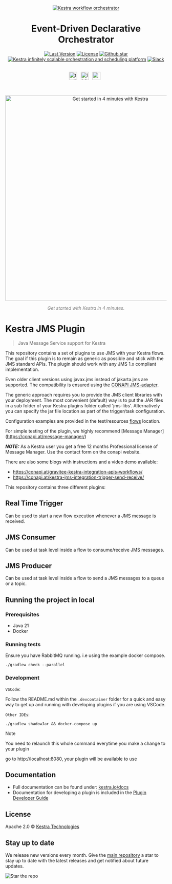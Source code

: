 <p align="center">
  <a href="https://www.kestra.io">
    <img src="https://kestra.io/banner.png"  alt="Kestra workflow orchestrator" />
  </a>
</p>

<h1 align="center" style="border-bottom: none">
    Event-Driven Declarative Orchestrator
</h1>

<div align="center">
 <a href="https://github.com/kestra-io/kestra/releases"><img src="https://img.shields.io/github/tag-pre/kestra-io/kestra.svg?color=blueviolet" alt="Last Version" /></a>
  <a href="https://github.com/kestra-io/kestra/blob/develop/LICENSE"><img src="https://img.shields.io/github/license/kestra-io/kestra?color=blueviolet" alt="License" /></a>
  <a href="https://github.com/kestra-io/kestra/stargazers"><img src="https://img.shields.io/github/stars/kestra-io/kestra?color=blueviolet&logo=github" alt="Github star" /></a> <br>
<a href="https://kestra.io"><img src="https://img.shields.io/badge/Website-kestra.io-192A4E?color=blueviolet" alt="Kestra infinitely scalable orchestration and scheduling platform"></a>
<a href="https://kestra.io/slack"><img src="https://img.shields.io/badge/Slack-Join%20Community-blueviolet?logo=slack" alt="Slack"></a>
</div>

<br />

<p align="center">
    <a href="https://twitter.com/kestra_io"><img height="25" src="https://kestra.io/twitter.svg" alt="twitter" /></a> &nbsp;
    <a href="https://www.linkedin.com/company/kestra/"><img height="25" src="https://kestra.io/linkedin.svg" alt="linkedin" /></a> &nbsp;
<a href="https://www.youtube.com/@kestra-io"><img height="25" src="https://kestra.io/youtube.svg" alt="youtube" /></a> &nbsp;
</p>

<br />
<p align="center">
    <a href="https://go.kestra.io/video/product-overview" target="_blank">
        <img src="https://kestra.io/startvideo.png" alt="Get started in 4 minutes with Kestra" width="640px" />
    </a>
</p>
<p align="center" style="color:grey;"><i>Get started with Kestra in 4 minutes.</i></p>


# Kestra JMS Plugin

> Java Message Service support for Kestra

This repository contains a set of plugins to use JMS with your Kestra flows.
The goal if this plugin is to remain as generic as possible and stick with the JMS standard APIs.
The plugin should work with any JMS 1.x compliant implementation.

Even older client versions using javax.jms instead of jakarta.jms are supported.
The compatibility is ensured using the [CONAPI JMS-adapter](https://github.com/conapi-oss/jms-adapter).

The generic approach requires you to provide the JMS client libraries with your deployment.
The most convenient (default) way is to put the JAR files in a sub folder of your Kestra plugins folder called 'jms-libs'.
Alternatively you can specify the jar file location as part of the trigger/task configuration.

Configuration examples are provided in the test/resources [flows](https://github.com/kestra-io/plugin-jms/tree/main/src/test/resources/flows) location.

For simple testing of the plugin, we highly recommend [Message Manager] (https://conapi.at/message-manager/)

**_NOTE:_** As a Kestra user you get a free 12 months Professional license of Message Manager. Use the contact form on the conapi website.

There are also some blogs with instructions and a video demo available:

- https://conapi.at/gravitee-kestra-integration-apis-workflows/
- https://conapi.at/kestra-jms-integration-trigger-send-receive/

This repository contains three different plugins:

## Real Time Trigger

Can be used to start a new flow execution whenever a JMS message is received.

## JMS Consumer

Can be used at task level inside a flow to consume/receive JMS messages.

## JMS Producer

Can be used at task level inside a flow to send a JMS messages to a queue or a topic.

## Running the project in local
### Prerequisites
- Java 21
- Docker

### Running tests
Ensure you have RabbitMQ running. i.e using the example docker compose.

```
./gradlew check --parallel
```

### Development

`VSCode`:

Follow the README.md within the `.devcontainer` folder for a quick and easy way to get up and running with developing plugins if you are using VSCode.

`Other IDEs`:

```
./gradlew shadowJar && docker-compose up
```
> [!NOTE]
> You need to relaunch this whole command everytime you make a change to your plugin

go to http://localhost:8080, your plugin will be available to use

## Documentation
* Full documentation can be found under: [kestra.io/docs](https://kestra.io/docs)
* Documentation for developing a plugin is included in the [Plugin Developer Guide](https://kestra.io/docs/plugin-developer-guide/)


## License
Apache 2.0 © [Kestra Technologies](https://kestra.io)


## Stay up to date

We release new versions every month. Give the [main repository](https://github.com/kestra-io/kestra) a star to stay up to date with the latest releases and get notified about future updates.

![Star the repo](https://kestra.io/star.gif)
